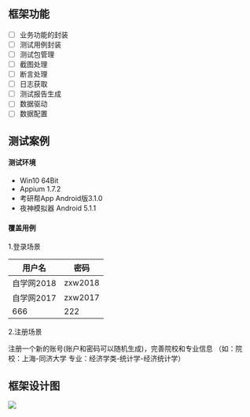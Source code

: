## 框架功能
- [ ] 业务功能的封装
- [ ] 测试用例封装
- [ ] 测试包管理
- [ ] 截图处理
- [ ] 断言处理
- [ ] 日志获取
- [ ] 测试报告生成
- [ ] 数据驱动
- [ ] 数据配置

## 测试案例
#### 测试环境
- Win10 64Bit
- Appium 1.7.2
- 考研帮App Android版3.1.0
- 夜神模拟器 Android 5.1.1


#### 覆盖用例
1.登录场景

用户名|密码
---|---
自学网2018|zxw2018
自学网2017|zxw2017
666|222

2.注册场景

注册一个新的账号(账户和密码可以随机生成)，完善院校和专业信息 （如：院校：上海-同济大学 专业：经济学类-统计学-经济统计学）


## 框架设计图
![](https://sutune.oss-cn-shenzhen.aliyuncs.com/Appium%20%E7%AE%80%E4%BB%8B%26%E5%AE%9E%E8%B7%B5/chapter4/kyb_testProject.png)
